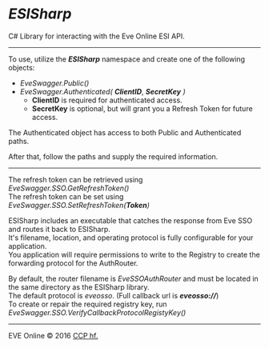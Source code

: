 # ***ESISharp***

C# Library for interacting with the Eve Online ESI API.

---

To use, utilize the ***ESISharp*** namespace and create one of the following objects:

* *EveSwagger.Public()*
* *EveSwagger.Authenticated(* ***ClientID***, ***SecretKey*** *)*
    * **ClientID** is required for authenticated access.
	* **SecretKey** is optional, but will grant you a Refresh Token for future access.

The Authenticated object has access to both Public and Authenticated paths.

After that, follow the paths and supply the required information.

---

The refresh token can be retrieved using *EveSwagger.SSO.GetRefreshToken()*<br/>
The refresh token can be set using *EveSwagger.SSO.SetRefreshToken(**Token**)*

ESISharp includes an executable that catches the response from Eve SSO and routes it back to ESISharp.<br/>
It's filename, location, and operating protocol is fully configurable for your application.<br/>
You application will require permissions to write to the Registry to create the forwarding protocol for the AuthRouter.

By default, the router filename is *EveSSOAuthRouter* and must be located in the same directory as the ESISharp library.<br/>
The default protocol is *eveosso*. (Full callback url is ***eveosso://***)<br/>
To create or repair the required registry key, run *EveSwagger.SSO.VerifyCallbackProtocolRegistyKey()*

---

EVE Online © 2016 [CCP hf.](https://www.ccpgames.com/)
